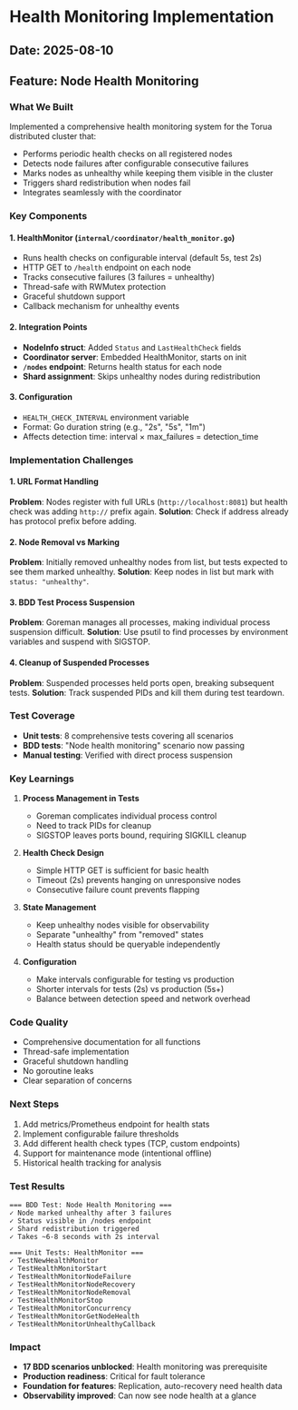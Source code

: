 # Health Monitoring Implementation

## Date: 2025-08-10

## Feature: Node Health Monitoring

### What We Built
Implemented a comprehensive health monitoring system for the Torua distributed cluster that:
- Performs periodic health checks on all registered nodes
- Detects node failures after configurable consecutive failures
- Marks nodes as unhealthy while keeping them visible in the cluster
- Triggers shard redistribution when nodes fail
- Integrates seamlessly with the coordinator

### Key Components

#### 1. HealthMonitor (`internal/coordinator/health_monitor.go`)
- Runs health checks on configurable interval (default 5s, test 2s)
- HTTP GET to `/health` endpoint on each node
- Tracks consecutive failures (3 failures = unhealthy)
- Thread-safe with RWMutex protection
- Graceful shutdown support
- Callback mechanism for unhealthy events

#### 2. Integration Points
- **NodeInfo struct**: Added `Status` and `LastHealthCheck` fields
- **Coordinator server**: Embedded HealthMonitor, starts on init
- **`/nodes` endpoint**: Returns health status for each node
- **Shard assignment**: Skips unhealthy nodes during redistribution

#### 3. Configuration
- `HEALTH_CHECK_INTERVAL` environment variable
- Format: Go duration string (e.g., "2s", "5s", "1m")
- Affects detection time: interval × max_failures = detection_time

### Implementation Challenges

#### 1. URL Format Handling
**Problem**: Nodes register with full URLs (`http://localhost:8081`) but health check was adding `http://` prefix again.
**Solution**: Check if address already has protocol prefix before adding.

#### 2. Node Removal vs Marking
**Problem**: Initially removed unhealthy nodes from list, but tests expected to see them marked unhealthy.
**Solution**: Keep nodes in list but mark with `status: "unhealthy"`.

#### 3. BDD Test Process Suspension
**Problem**: Goreman manages all processes, making individual process suspension difficult.
**Solution**: Use psutil to find processes by environment variables and suspend with SIGSTOP.

#### 4. Cleanup of Suspended Processes
**Problem**: Suspended processes held ports open, breaking subsequent tests.
**Solution**: Track suspended PIDs and kill them during test teardown.

### Test Coverage
- **Unit tests**: 8 comprehensive tests covering all scenarios
- **BDD tests**: "Node health monitoring" scenario now passing
- **Manual testing**: Verified with direct process suspension

### Key Learnings

1. **Process Management in Tests**
   - Goreman complicates individual process control
   - Need to track PIDs for cleanup
   - SIGSTOP leaves ports bound, requiring SIGKILL cleanup

2. **Health Check Design**
   - Simple HTTP GET is sufficient for basic health
   - Timeout (2s) prevents hanging on unresponsive nodes
   - Consecutive failure count prevents flapping

3. **State Management**
   - Keep unhealthy nodes visible for observability
   - Separate "unhealthy" from "removed" states
   - Health status should be queryable independently

4. **Configuration**
   - Make intervals configurable for testing vs production
   - Shorter intervals for tests (2s) vs production (5s+)
   - Balance between detection speed and network overhead

### Code Quality
- Comprehensive documentation for all functions
- Thread-safe implementation
- Graceful shutdown handling
- No goroutine leaks
- Clear separation of concerns

### Next Steps
1. Add metrics/Prometheus endpoint for health stats
2. Implement configurable failure thresholds
3. Add different health check types (TCP, custom endpoints)
4. Support for maintenance mode (intentional offline)
5. Historical health tracking for analysis

### Test Results
```
=== BDD Test: Node Health Monitoring ===
✓ Node marked unhealthy after 3 failures
✓ Status visible in /nodes endpoint
✓ Shard redistribution triggered
✓ Takes ~6-8 seconds with 2s interval

=== Unit Tests: HealthMonitor ===
✓ TestNewHealthMonitor
✓ TestHealthMonitorStart
✓ TestHealthMonitorNodeFailure
✓ TestHealthMonitorNodeRecovery
✓ TestHealthMonitorNodeRemoval
✓ TestHealthMonitorStop
✓ TestHealthMonitorConcurrency
✓ TestHealthMonitorGetNodeHealth
✓ TestHealthMonitorUnhealthyCallback
```

### Impact
- **17 BDD scenarios unblocked**: Health monitoring was prerequisite
- **Production readiness**: Critical for fault tolerance
- **Foundation for features**: Replication, auto-recovery need health data
- **Observability improved**: Can now see node health at a glance